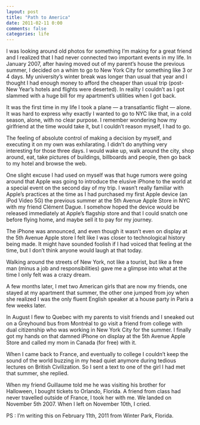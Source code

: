 ```yaml
---
layout: post
title: "Path to America"
date: 2011-02-11 0:00
comments: false
categories: life
---
```


I was looking around old photos for something I’m making for a great friend and I realized that I had never connected two important events in my life.
In January 2007, after having moved out of my parent’s house the previous summer, I decided on a whim to go to New York City for something like 3 or 4 days. My university’s winter break was longer than usual that year and I thought I had enough money to afford the cheaper than usual trip (post-New Year’s hotels and flights were deserted). In reality I couldn’t as I got slammed with a huge bill for my apartment’s utilities when I got back.

It was the first time in my life I took a plane — a transatlantic flight — alone. It was hard to express why exactly I wanted to go to NYC like that, in a cold season, alone, with no clear purpose. I remember wondering how my girlfriend at the time would take it, but I couldn’t reason myself, I had to go.

The feeling of absolute control of making a decision by myself, and executing it on my own was exhilarating. I didn’t do anything very interesting for those three days. I would wake up, walk around the city, shop around, eat, take pictures of buildings, billboards and people, then go back to my hotel and browse the web.

One slight excuse I had used on myself was that huge rumors were going around that Apple was going to introduce the elusive iPhone to the world at a special event on the second day of my trip. I wasn’t really familiar with Apple’s practices at the time as I had purchased my first Apple device (an iPod Video 5G) the previous summer at the 5th Avenue Apple Store in NYC with my friend Clément Dague. I somehow hoped the device would be released immediately at Apple’s flagship store and that I could snatch one before flying home, and maybe sell it to pay for my journey.

The iPhone was announced, and even though it wasn’t even on display at the 5th Avenue Apple store I felt like I was closer to technological history being made. It might have sounded foolish if I had voiced that feeling at the time, but I don’t think anyone would laugh at that today.

Walking around the streets of New York, not like a tourist, but like a free man (minus a job and responsibilities) gave me a glimpse into what at the time I only felt was a crazy dream.

A few months later, I met two American girls that are now my friends, one stayed at my apartment that summer, the other one jumped from joy when she realized I was the only fluent English speaker at a house party in Paris a few weeks later.

In August I flew to Quebec with my parents to visit friends and I sneaked out on a Greyhound bus from Montréal to go visit a friend from college with dual citizenship who was working in New York City for the summer. I finally got my hands on that damned iPhone on display at the 5th Avenue Apple Store and called my mom in Canada (for free) with it.

When I came back to France, and eventually to college I couldn’t keep the sound of the world buzzing in my head quiet anymore during tedious lectures on British Civilization. So I sent a text to one of the girl I had met that summer, she replied.

When my friend Guillaume told me he was visiting his brother for Halloween, I bought tickets to Orlando, Florida. A friend from class had never travelled outside of France, I took her with me. We landed on November 5th 2007. When I left on November 10th, I cried.

PS : I’m writing this on February 11th, 2011 from Winter Park, Florida.